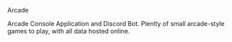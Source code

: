 Arcade


Arcade Console Application and Discord Bot. Plently of small arcade-style games to play, with all data hosted online.
